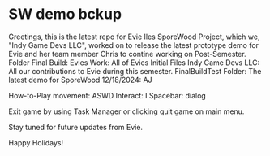 # SW demo bckup
 Greetings, this is the latest repo for Evie Iles SporeWood Project, which we, "Indy Game Devs LLC", worked on to release the latest prototype demo for Evie and her team member Chris to contine working on Post-Semester.
Folder Final Build:
Evies Work: All of Evies Initial Files
Indy Game Devs LLC: All our contributions to Evie during this semester.
FinalBuildTest Folder: The latest demo for SporeWood 12/18/2024: AJ 


 How-to-Play
 movement: ASWD
 Interact: I
 Spacebar: dialog

 Exit game by using Task Manager or clicking quit game on main menu.

 Stay tuned for future updates from Evie.

 Happy Holidays!

